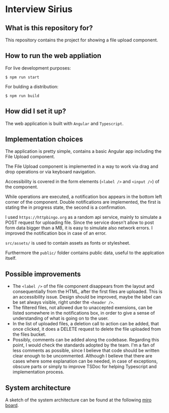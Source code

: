 # Interview Sirius

## What is this repository for?

This repository contains the project for showing a file upload component.

## How to run the web appliation

For live development purposes:

```
$ npm run start
```

For bulding a distribution:

```
$ npm run build
```

## How did I set it up?

The web application is built with `Angular` and `Typescript`.

## Implementation choices

The application is pretty simple, contains a basic Angular app including the File Upload component.

The File Upload component is implemented in a way to work via drag and drop operations or via keyboard navigation.

Accessibility is covered in the form elements (`<label />` and `<input />`) of the component.

While operations are executed, a notification box appears in the bottom left corner of the component. Double notifications are implemented, the first is stating the in progress state, the second is a confirmation.

I used `https://httpbingo.org` as a random api service, mainly to simulate a POST request for uploading file. Since the service doesn't allow to post form data bigger than a MB, it is easy to simulate also network errors.
I improved the notification box in case of an error.

`src/assets/` is used to contain assets as fonts or stylesheet.

Furthermore the `public/` folder contains public data, useful to the applcation itself.

## Possible improvements

- The `<label />` of the file component disappears from the layout and consequentially from the HTML, after the first files are uploaded. This is an accessibility issue. Design should be improved, maybe the label can be set always visible, right under the `<header />`.
- The filtered files, not allowed due to unaccepted exensions, can be listed somewhere in the notifications box, in order to give a sense of understanding of what is going on to the user.
- In the list of uploaded files, a deletion call to action can be added, that once clicked, it does a DELETE request to delete the file uploaded from the files bucket.
- Possibly, comments can be added along the codebase. Regarding this point, I would check the standards adopted by the team. I'm a fan of less comments as possible, since I believe that code should be written clear enough to be uncommented. Although I believe that there are cases where some explanation can be needed, in case of exceptions, obscure parts or simply to improve TSDoc for helping Typescript and implementation process.

## System architecture

A sketch of the system architecture can be found at the following [miro board](https://miro.com/app/board/uXjVKutBxsA=/).
